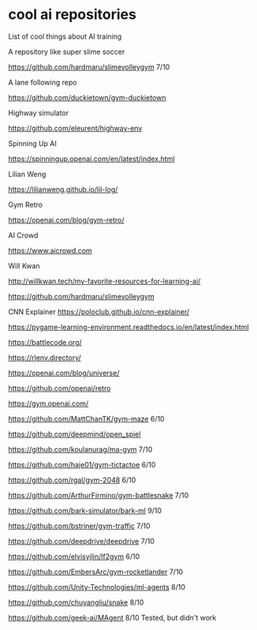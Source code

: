 # cool ai repositories
List of cool things about AI training

A repository like super slime soccer

https://github.com/hardmaru/slimevolleygym 7/10


A lane following repo

https://github.com/duckietown/gym-duckietown

Highway simulator

https://github.com/eleurent/highway-env

Spinning Up AI

https://spinningup.openai.com/en/latest/index.html

Lilian Weng

https://lilianweng.github.io/lil-log/

Gym Retro

https://openai.com/blog/gym-retro/

AI Crowd

https://www.aicrowd.com

Will Kwan

http://willkwan.tech/my-favorite-resources-for-learning-ai/

https://github.com/hardmaru/slimevolleygym

CNN Explainer
https://poloclub.github.io/cnn-explainer/

https://pygame-learning-environment.readthedocs.io/en/latest/index.html

https://battlecode.org/

https://rlenv.directory/

https://openai.com/blog/universe/

https://github.com/openai/retro

https://gym.openai.com/

https://github.com/MattChanTK/gym-maze 6/10

https://github.com/deepmind/open_spiel

https://github.com/koulanurag/ma-gym 7/10

https://github.com/haje01/gym-tictactoe 6/10

https://github.com/rgal/gym-2048 6/10

https://github.com/ArthurFirmino/gym-battlesnake 7/10

https://github.com/bark-simulator/bark-ml 9/10

https://github.com/bstriner/gym-traffic 7/10

https://github.com/deepdrive/deepdrive 7/10

https://github.com/elvisyjlin/lf2gym 6/10

https://github.com/EmbersArc/gym-rocketlander 7/10

https://github.com/Unity-Technologies/ml-agents 8/10

https://github.com/chuyangliu/snake 8/10

https://github.com/geek-ai/MAgent 8/10 Tested, but didn't work
